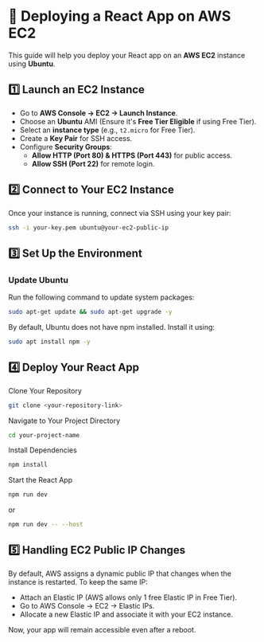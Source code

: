 # 🚀 Deploying a React App on AWS EC2  

This guide will help you deploy your React app on an **AWS EC2** instance using **Ubuntu**.  

## **1️⃣ Launch an EC2 Instance**  
- Go to **AWS Console → EC2 → Launch Instance**.  
- Choose an **Ubuntu** AMI (Ensure it's **Free Tier Eligible** if using Free Tier).  
- Select an **instance type** (e.g., `t2.micro` for Free Tier).  
- Create a **Key Pair** for SSH access.  
- Configure **Security Groups**:  
  - **Allow HTTP (Port 80) & HTTPS (Port 443)** for public access.  
  - **Allow SSH (Port 22)** for remote login.  

## **2️⃣ Connect to Your EC2 Instance**  
Once your instance is running, connect via SSH using your key pair:  
```sh
ssh -i your-key.pem ubuntu@your-ec2-public-ip
```
## 3️⃣ Set Up the Environment  

### Update Ubuntu  
Run the following command to update system packages:  
```sh
sudo apt-get update && sudo apt-get upgrade -y
```
By default, Ubuntu does not have npm installed. Install it using:
```sh
sudo apt install npm -y
```

## 4️⃣ Deploy Your React App
Clone Your Repository
```sh
git clone <your-repository-link>
```
Navigate to Your Project Directory
```sh
cd your-project-name
```
Install Dependencies
```sh
npm install
```
Start the React App
```sh
npm run dev
```
or
```sh
npm run dev -- --host
```

## 5️⃣ Handling EC2 Public IP Changes
By default, AWS assigns a dynamic public IP that changes when the instance is restarted. To keep the same IP:
- Attach an Elastic IP (AWS allows only 1 free Elastic IP in Free Tier).
- Go to AWS Console → EC2 → Elastic IPs.
- Allocate a new Elastic IP and associate it with your EC2 instance.

Now, your app will remain accessible even after a reboot.

